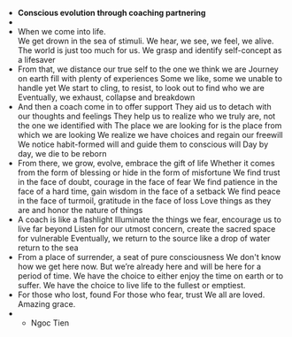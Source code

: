 - **Conscious evolution through coaching partnering**
- 
- When we come into life.  
We get drown in the sea of stimuli.
We hear, we see, we feel, we alive.
The world is just too much for us.
We grasp and identify self-concept as a lifesaver
- From that, we distance our true self to the one we think we are
Journey on earth fill with plenty of experiences
Some we like, some we unable to handle yet
We start to cling, to resist, to look out to find who we are
Eventually, we exhaust, collapse and breakdown
- And then a coach come in to offer support
They aid us to detach with our thoughts and feelings
They help us to realize who we truly are, not the one we identified with
The place we are looking for is the place from which we are looking
We realize we have choices and regain our freewill
We notice habit-formed will and guide them to conscious will
Day by day, we die to be reborn
- From there, we grow, evolve, embrace the gift of life
Whether it comes from the form of blessing or hide in the form of misfortune
We find trust in the face of doubt, courage in the face of fear
We find patience in the face of a hard time, gain wisdom in the face of a setback
We find peace in the face of turmoil, gratitude in the face of loss
Love things as they are and honor the nature of things
- A coach is like a flashlight
Illuminate the things we fear, encourage us to live far beyond
Listen for our utmost concern, create the sacred space for vulnerable
Eventually, we return to the source like a drop of water return to the sea
- From a place of surrender, a seat of pure consciousness
We don't know how we get here now.
But we’re already here and will be here for a period of time.
We have the choice to either enjoy the time on earth or to suffer.
We have the choice to live life to the fullest or emptiest.
- For those who lost, found
For those who fear, trust
We all are loved.
Amazing grace.
- - Ngoc Tien
